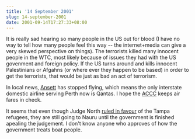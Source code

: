 ```yaml
---
title: '14 September 2001'
slug: 14-september-2001
date: 2001-09-14T17:27:33+08:00
---
```


It is really sad hearing so many people in the US out for
blood (I have no way to tell how many people feel this way
\-- the internet+media can give a very skewed perspective on
things). The terrorists killed many innocent people in the
WTC, most likely because of issues they had with the US
govenment and foreign policy. If the US turns around and
kills innocent Palestinians or Afgahns (or where ever they
happen to be based) in order to get the terrorists, that
would be just as bad an act of terrorism.

In local news, [Ansett](http://www.ansett.com.au) has stopped
flying, which means the only interstate domestic airline
serving Perth now is Qantas. I hope the [ACCC](http://www.accc.gov.au)
keeps air fares in
check.

It seems that even though Judge North [ruled
in
favour](http://theage.com.au/news/national/2001/09/12/FFXAIY3LGRC.html)
of the Tampa refugees, they are still going to
Nauru until the government is finished apealing the
judgement. I don\'t know anyone who approves of how the
government treats boat people.
